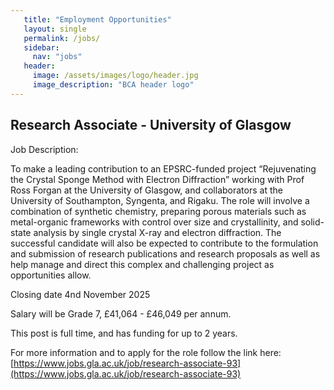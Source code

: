 ```yaml
---
   title: "Employment Opportunities"
   layout: single
   permalink: /jobs/
   sidebar:
     nav: "jobs"
   header:
     image: /assets/images/logo/header.jpg
     image_description: "BCA header logo"
---
```


## Research Associate - University of Glasgow

Job Description:

To make a leading contribution to an EPSRC-funded project “Rejuvenating the Crystal Sponge Method with Electron Diffraction” working with Prof Ross Forgan at the University of Glasgow, and collaborators at the University of Southampton, Syngenta, and Rigaku. The role will involve a combination of synthetic chemistry, preparing porous materials such as metal-organic frameworks with control over size and crystallinity, and solid-state analysis by single crystal X-ray and electron diffraction. The successful candidate will also be expected to contribute to the formulation and submission of research publications and research proposals as well as help manage and direct this complex and challenging project as opportunities allow.

Closing date 4nd November 2025

Salary will be Grade 7, £41,064 - £46,049 per annum.

This post is full time, and has funding for up to 2 years.

For more information and to apply for the role follow the link here: [https://www.jobs.gla.ac.uk/job/research-associate-93](https://www.jobs.gla.ac.uk/job/research-associate-93)